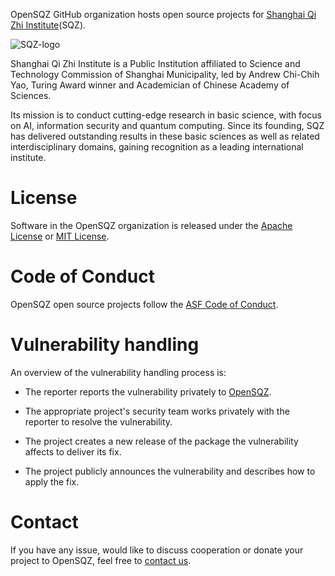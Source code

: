 OpenSQZ GitHub organization hosts open source projects for [Shanghai Qi Zhi Institute](https://www.sqz.ac.cn/)(SQZ). 

![SQZ-logo](https://github.com/user-attachments/assets/f31a2510-049d-4f86-bfb9-5dac8da4763d)

Shanghai Qi Zhi Institute is a Public Institution affiliated to Science and Technology Commission of Shanghai Municipality, led by Andrew Chi-Chih Yao, Turing Award winner and Academician of Chinese Academy of Sciences. 

Its mission is to conduct cutting-edge research in basic science, with focus on AI, information security and quantum computing.  Since its founding, SQZ has delivered outstanding results in these basic sciences as well as related interdisciplinary domains, gaining recognition as a leading international institute.

# License
Software in the OpenSQZ organization is released under the [Apache License](https://www.apache.org/licenses/LICENSE-2.0) or [MIT License](https://opensource.org/license/mit).

# Code of Conduct

OpenSQZ open source projects follow the [ASF Code of Conduct](https://apache.org/foundation/policies/conduct).

# Vulnerability handling
An overview of the vulnerability handling process is:

- The reporter reports the vulnerability privately to [OpenSQZ](mailto:ospo@sqz.ac.cn).

- The appropriate project's security team works privately with the reporter to resolve the vulnerability.

- The project creates a new release of the package the vulnerability affects to deliver its fix.

- The project publicly announces the vulnerability and describes how to apply the fix.

# Contact
If you have any issue, would like to discuss cooperation or donate your project to OpenSQZ, feel free to [contact us](mailto:ospo@sqz.ac.cn).
